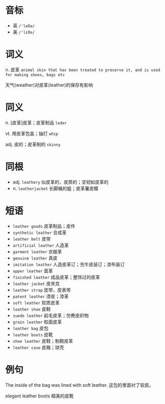 # 音标

- 英 `/'leðə/`
- 美 `/'lɛðɚ/`

# 词义

n. 皮革
`animal skin that has been treated to preserve it, and is used for making shoes, bags etc`



天气(weather)对皮革(leather)的保存有影响

# 同义

n. [皮革]皮革；皮革制品
`leder`

vt. 用皮革包盖；抽打
`whip`

adj. 皮的；皮革制的
`skinny`

# 同根

- adj. `leathery` 似皮革的，皮质的；坚韧如皮革的
- n. `leatherjacket` 长脚蝇的蛆；皮革薯皮鲽

# 短语

- `leather goods` 皮革制品；皮件
- `synthetic leather` 合成革
- `leather belt` 皮带
- `artificial leather` 人造革
- `garment leather` 衣服革
- `genuine leather` 真皮
- `imitation leather` 人造皮革订；充牛皮装订；漆布装订
- `upper leather` 面革
- `finished leather` 成品皮革；整饰过的皮革
- `leather jacket` 皮夹克
- `leather strap` 皮带，皮表带
- `patent leather` 漆皮；漆革
- `soft leather` 软质皮革
- `leather shoe` 皮鞋
- `suede leather` 起毛皮革；仿麂皮织物
- `grain leather` 粒面皮革
- `leather bag` 皮包
- `leather boots` 皮靴
- `shoe leather` 皮鞋；制鞋皮革
- `leather case` 皮箱；球壳

# 例句

The inside of the bag was lined with soft leather.
这包的里面衬了软皮。

elegant leather boots
精美的皮靴



